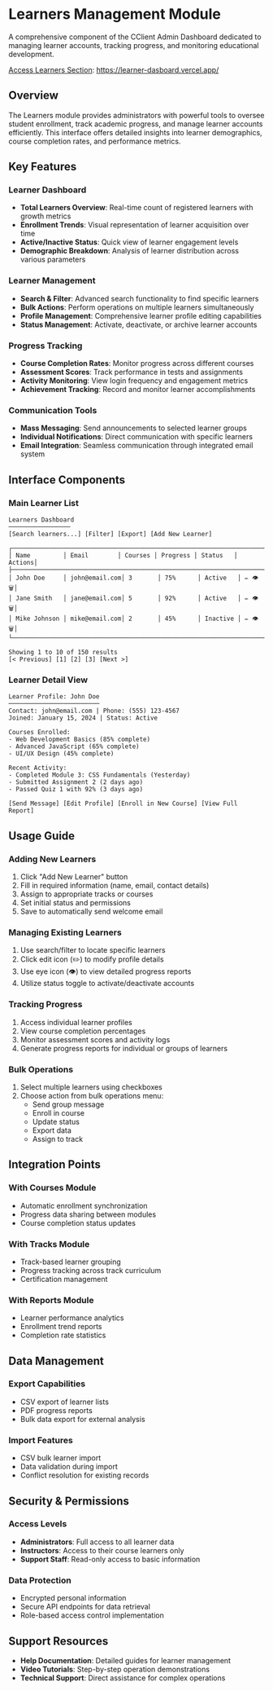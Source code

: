# Learners Management Module

A comprehensive component of the CClient Admin Dashboard dedicated to managing learner accounts, tracking progress, and monitoring educational development.

[Access Learners Section](https://learner-dasboard.vercel.app/): https://learner-dasboard.vercel.app/

## Overview

The Learners module provides administrators with powerful tools to oversee student enrollment, track academic progress, and manage learner accounts efficiently. This interface offers detailed insights into learner demographics, course completion rates, and performance metrics.

## Key Features

### Learner Dashboard
- **Total Learners Overview**: Real-time count of registered learners with growth metrics
- **Enrollment Trends**: Visual representation of learner acquisition over time
- **Active/Inactive Status**: Quick view of learner engagement levels
- **Demographic Breakdown**: Analysis of learner distribution across various parameters

### Learner Management
- **Search & Filter**: Advanced search functionality to find specific learners
- **Bulk Actions**: Perform operations on multiple learners simultaneously
- **Profile Management**: Comprehensive learner profile editing capabilities
- **Status Management**: Activate, deactivate, or archive learner accounts

### Progress Tracking
- **Course Completion Rates**: Monitor progress across different courses
- **Assessment Scores**: Track performance in tests and assignments
- **Activity Monitoring**: View login frequency and engagement metrics
- **Achievement Tracking**: Record and monitor learner accomplishments

### Communication Tools
- **Mass Messaging**: Send announcements to selected learner groups
- **Individual Notifications**: Direct communication with specific learners
- **Email Integration**: Seamless communication through integrated email system

## Interface Components

### Main Learner List
```
Learners Dashboard
─────────────────
[Search learners...] [Filter] [Export] [Add New Learner]

┌─────────────────────────────────────────────────────────────────────┐
│ Name         │ Email        │ Courses │ Progress │ Status   │ Actions│
├─────────────────────────────────────────────────────────────────────┤
│ John Doe     │ john@email.com│ 3       │ 75%      │ Active   │ ✏️ 👁️ 🗑️│
│ Jane Smith   │ jane@email.com│ 5       │ 92%      │ Active   │ ✏️ 👁️ 🗑️│
│ Mike Johnson │ mike@email.com│ 2       │ 45%      │ Inactive │ ✏️ 👁️ 🗑️│
└─────────────────────────────────────────────────────────────────────┘

Showing 1 to 10 of 150 results
[< Previous] [1] [2] [3] [Next >]
```

### Learner Detail View
```
Learner Profile: John Doe
─────────────────────────
Contact: john@email.com | Phone: (555) 123-4567
Joined: January 15, 2024 | Status: Active

Courses Enrolled:
- Web Development Basics (85% complete)
- Advanced JavaScript (65% complete)
- UI/UX Design (45% complete)

Recent Activity:
- Completed Module 3: CSS Fundamentals (Yesterday)
- Submitted Assignment 2 (2 days ago)
- Passed Quiz 1 with 92% (3 days ago)

[Send Message] [Edit Profile] [Enroll in New Course] [View Full Report]
```

## Usage Guide

### Adding New Learners
1. Click "Add New Learner" button
2. Fill in required information (name, email, contact details)
3. Assign to appropriate tracks or courses
4. Set initial status and permissions
5. Save to automatically send welcome email

### Managing Existing Learners
1. Use search/filter to locate specific learners
2. Click edit icon (✏️) to modify profile details
3. Use eye icon (👁️) to view detailed progress reports
4. Utilize status toggle to activate/deactivate accounts

### Tracking Progress
1. Access individual learner profiles
2. View course completion percentages
3. Monitor assessment scores and activity logs
4. Generate progress reports for individual or groups of learners

### Bulk Operations
1. Select multiple learners using checkboxes
2. Choose action from bulk operations menu:
   - Send group message
   - Enroll in course
   - Update status
   - Export data
   - Assign to track

## Integration Points

### With Courses Module
- Automatic enrollment synchronization
- Progress data sharing between modules
- Course completion status updates

### With Tracks Module
- Track-based learner grouping
- Progress tracking across track curriculum
- Certification management

### With Reports Module
- Learner performance analytics
- Enrollment trend reports
- Completion rate statistics

## Data Management

### Export Capabilities
- CSV export of learner lists
- PDF progress reports
- Bulk data export for external analysis

### Import Features
- CSV bulk learner import
- Data validation during import
- Conflict resolution for existing records

## Security & Permissions

### Access Levels
- **Administrators**: Full access to all learner data
- **Instructors**: Access to their course learners only
- **Support Staff**: Read-only access to basic information

### Data Protection
- Encrypted personal information
- Secure API endpoints for data retrieval
- Role-based access control implementation

## Support Resources

- **Help Documentation**: Detailed guides for learner management
- **Video Tutorials**: Step-by-step operation demonstrations
- **Technical Support**: Direct assistance for complex operations
